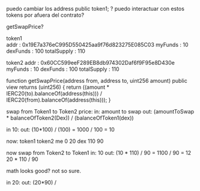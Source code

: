 puedo cambiar los     address public token1; ?
puedo interactuar con estos tokens por afuera del contrato?

getSwapPrice?

token1  
addr        : 0x19E7a376eC995D550425aa9f76d823275E085C03
myFunds     : 10
dexFunds    : 100
totalSupply : 110

token2
addr        : 0x60CC599eeF289EB8db974302Daf6f9F95e8D430e
myFunds     : 10
dexFunds    : 100
totalSupply : 110

function getSwapPrice(address from, address to, uint256 amount) public view returns (uint256) {
    return ((amount * IERC20(to).balanceOf(address(this))) / IERC20(from).balanceOf(address(this)));
}

swap from Token1 to Token2
price:
in: amount to swap
out: 
(amountToSwap * balanceOfToken2(Dex)) / (balanceOfToken1(dex))

in 10:
out: (10*100) / (100) = 1000 / 100 = 10

now:
    token1  token2
me  0       20
dex 110     90

now
swap from Token2 to Token1
in:     10
out:    (10 * 110) / 90 = 1100 / 90 = 12
20 * 110 / 90

math looks good? not so sure.

in 20:
out: (20*90) / 


